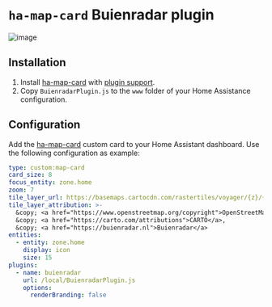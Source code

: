 # `ha-map-card` Buienradar plugin
![image](https://github.com/user-attachments/assets/ac28568c-40f8-4254-9181-667680219644)


## Installation
1. Install [ha-map-card](https://github.com/nathan-gs/ha-map-card) with [plugin support](https://github.com/nathan-gs/ha-map-card/pull/113).
1. Copy `BuienradarPlugin.js` to the `www` folder of your Home Assistance configuration.

## Configuration
Add the [ha-map-card](https://github.com/nathan-gs/ha-map-card) custom card to your Home Assistant dashboard.
Use the following configuration as example:
```yaml
type: custom:map-card
card_size: 8
focus_entity: zone.home
zoom: 7
tile_layer_url: https://basemaps.cartocdn.com/rastertiles/voyager/{z}/{x}/{y}.png
tile_layer_attribution: >-
  &copy; <a href="https://www.openstreetmap.org/copyright">OpenStreetMap</a>,
  &copy; <a href="https://carto.com/attributions">CARTO</a>,
  &copy; <a href="https://buienradar.nl">Buienradar</a>
entities:
  - entity: zone.home
    display: icon
    size: 15
plugins:
  - name: buienradar
    url: /local/BuienradarPlugin.js
    options:
      renderBranding: false
```
